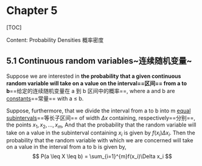 # Chapter 5

[TOC]

Content: Probability Densities 概率密度

## 5.1 Continuous random variables~连续随机变量~



Suppose we are interested in **the probability that a given continuous random variable will take on a value on the interval==区间== from a to b**==给定的连续随机变量在 a 到 b 区间中的概率==, where a and b are <u>constants</u>==常量== with a ≤ b. 

Suppose, furthermore, that we divide the interval from a to b into m <u>equal subintervals</u>==等长子区间== of width $\Delta x$ containing, respectively==分别==, the points $x_1, x_2, \dots, x_m$, 
And that the probability that the random variable will take on a value in the subinterval containing $x_i$ is given by $f(x_i)\Delta x_i$. Then the probability that the random variable with which we are concerned will take on a value in the interval from a to b is given by, 
$$
P(a \leq X \leq b) = \sum_{i=1}^{m}f(x_i)\Delta x_i
$$
